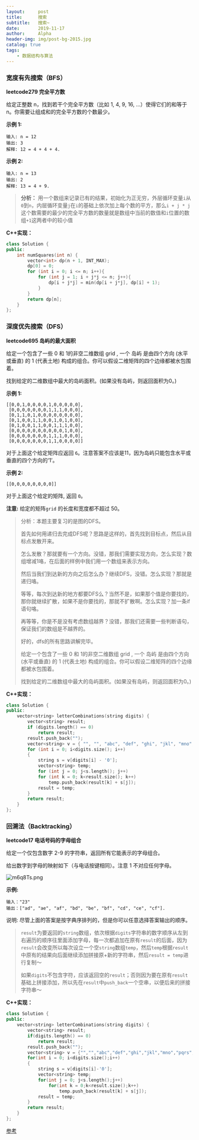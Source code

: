 ```yaml
---
layout:     post
title:      搜索
subtitle:   搜索~ 
date:       2019-11-17
author:     Alpha
header-img: img/post-bg-2015.jpg
catalog: true
tags:
    - 数据结构与算法
---
```




### 宽度有先搜索（BFS）

**leetcode279 完全平方数**

给定正整数 n，找到若干个完全平方数（比如 1, 4, 9, 16, ...）使得它们的和等于 n。你需要让组成和的完全平方数的个数最少。

**示例 1:**

```
输入: n = 12
输出: 3 
解释: 12 = 4 + 4 + 4.
```

**示例 2:**

```
输入: n = 13
输出: 2
解释: 13 = 4 + 9.
```

>**分析：**
>用一个数组来记录已有的结果，初始化为正无穷，外层循环变量``i``从``0``到``n``，内层循环变量``j``在``i``的基础上依次加上每个数的平方，那么``i + j * j ``这个数需要的最少的完全平方数的数量就是数组中当前的数值和``i``位置的数组``+1``这两者中的较小值

**C++实现：**

```C++
class Solution {
public:
	int numSquares(int n) {
		vector<int> dp(n + 1, INT_MAX);
		dp[0] = 0;
		for (int i = 0; i <= n; i++){
			for (int j = 1; i + j*j <= n; j++){
				dp[i + j*j] = min(dp[i + j*j], dp[i] + 1);
			}
		}
		return dp[n];
	}
};
```



### 深度优先搜索（DFS）

**leetcode695 岛屿的最大面积**

给定一个包含了一些 0 和 1的非空二维数组 grid , 一个 岛屿 是由四个方向 (水平或垂直) 的 1 (代表土地) 构成的组合。你可以假设二维矩阵的四个边缘都被水包围着。

找到给定的二维数组中最大的岛屿面积。(如果没有岛屿，则返回面积为0。)

**示例 1:**

```
[[0,0,1,0,0,0,0,1,0,0,0,0,0],
 [0,0,0,0,0,0,0,1,1,1,0,0,0],
 [0,1,1,0,1,0,0,0,0,0,0,0,0],
 [0,1,0,0,1,1,0,0,1,0,1,0,0],
 [0,1,0,0,1,1,0,0,1,1,1,0,0],
 [0,0,0,0,0,0,0,0,0,0,1,0,0],
 [0,0,0,0,0,0,0,1,1,1,0,0,0],
 [0,0,0,0,0,0,0,1,1,0,0,0,0]]
```

对于上面这个给定矩阵应返回 `6`。注意答案不应该是11，因为岛屿只能包含水平或垂直的四个方向的‘1’。



**示例 2:**

```
[[0,0,0,0,0,0,0,0]]
```

对于上面这个给定的矩阵, 返回 `0`。

**注意:** 给定的矩阵`grid` 的长度和宽度都不超过 50。



>分析：本题主要复习的是图的DFS。
>
>首先如何用递归去完成DFS呢？思路是这样的，首先找到目标点，然后从目标点发散开来。
>
>怎么发散？那就要有一个方向。没错，那我们需要实现方向，怎么实现？数组增减1咯，在后面的样例中我们用一个数组来表示方向。
>
>然后当我们到达新的方向之后怎么办？继续DFS，没错。怎么实现？那就是递归咯。
>
>等等，每次到达新的地方都要DFS么？当然不是，如果那个值是你要找的，那你就继续扩散，如果不是你要找的，那就不扩散啊。怎么实现？加一条if语句咯。
>
>再等等，你是不是没有考虑数组越界？没错，那我们还需要一些判断语句，保证我们的数组是不越界的。
>
>好的，dfs的所有思路讲解完毕。
>
>给定一个包含了一些 0 和 1的非空二维数组 grid , 一个 岛屿 是由四个方向 (水平或垂直) 的 1 (代表土地) 构成的组合。你可以假设二维矩阵的四个边缘都被水包围着。
>
>找到给定的二维数组中最大的岛屿面积。(如果没有岛屿，则返回面积为0。)



**C++实现：**

```C++
class Solution {
public:
	vector<string> letterCombinations(string digits) {
		vector<string> result;
		if (digits.length() == 0)
			return result;
		result.push_back("");
		vector<string> v = { "", "", "abc", "def", "ghi", "jkl", "mno", "pqrs", "tuv", "wxyz" };
		for (int i = 0; i<digits.size(); i++)
		{
			string s = v[digits[i] - '0'];
			vector<string> temp;
			for (int j = 0; j<s.length(); j++)
			for (int k = 0; k<result.size(); k++)
				temp.push_back(result[k] + s[j]);
			result = temp;
		}
		return result;
	}
};

```



### 回溯法（Backtracking）

**leetcode17 电话号码的字母组合**

给定一个仅包含数字 2-9 的字符串，返回所有它能表示的字母组合。

给出数字到字母的映射如下（与电话按键相同）。注意 1 不对应任何字母。

![m6q8Ts.png](https://s2.ax1x.com/2019/08/24/m6q8Ts.png)

**示例:**

```
输入："23"
输出：["ad", "ae", "af", "bd", "be", "bf", "cd", "ce", "cf"].
```

说明:
尽管上面的答案是按字典序排列的，但是你可以任意选择答案输出的顺序。

> ``result``为要返回的``string``数组，依次根据``digits``字符串的数字顺序从左到右遍历的顺序往里面添加字母，每一次都追加在原有``result``的后面，因为``result``会改变所以每次设立一个空``string``数组``temp``，然后``temp``根据``result``中原有的结果向后面继续添加拼接原+新的字符串，然后``result = temp``进行复制～
>
> 如果``digits``不包含字符，应该返回空的``result``；否则因为要在原有``result``基础上拼接添加，所以先在``result``中``push_back``一个空串，以便后来的拼接字符串～

**C++实现：**

```C++
class Solution {
public:
    vector<string> letterCombinations(string digits) {
        vector<string> result;
        if(digits.length() == 0)
            return result;
        result.push_back("");
        vector<string> v = {"","","abc","def","ghi","jkl","mno","pqrs","tuv","wxyz"};
        for(int i = 0; i<digits.size();i++)
        {
            string s = v[digits[i]-'0'];
            vector<string> temp;
            for(int j = 0; j<s.length();j++)
                for(int k = 0;k<result.size();k++)
                    temp.push_back(result[k] + s[j]);
            result = temp;
        }
        return result;
    }
};
```

[参考](https://blog.csdn.net/w8253497062015/article/details/79967958)